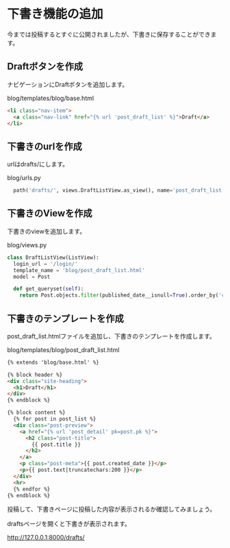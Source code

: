 # 下書き機能の追加

今までは投稿するとすぐに公開されましたが、下書きに保存することができます。

## Draftボタンを作成

ナビゲーションにDraftボタンを追加します。

blog/templates/blog/base.html
```html
<li class="nav-item">
  <a class="nav-link" href="{% url 'post_draft_list' %}">Draft</a>
</li>
```

## 下書きのurlを作成

urlはdrafts/にします。

blog/urls.py
```python
  path('drafts/', views.DraftListView.as_view(), name='post_draft_list'),
```

## 下書きのViewを作成

下書きのviewを追加します。

blog/views.py
```python
class DraftListView(ListView):
  login_url = '/login/'
  template_name = 'blog/post_draft_list.html'
  model = Post

  def get_queryset(self):
    return Post.objects.filter(published_date__isnull=True).order_by('created_date')
```

## 下書きのテンプレートを作成

post_draft_list.htmlファイルを追加し、下書きのテンプレートを作成します。

blog/templates/blog/post_draft_list.html
```html
{% extends 'blog/base.html' %}

{% block header %}
<div class="site-heading">
  <h1>Draft</h1>
</div>
{% endblock %}

{% block content %}
  {% for post in post_list %}
  <div class="post-preview">
    <a href="{% url 'post_detail' pk=post.pk %}">
      <h2 class="post-title">
        {{ post.title }}
      </h2>
    </a>
    <p class="post-meta">{{ post.created_date }}</p>
    <p>{{ post.text|truncatechars:200 }}</p>
  </div>
  <hr>
  {% endfor %}
{% endblock %}
```

投稿して、下書きページに投稿した内容が表示されるか確認してみましょう。

draftsページを開くと下書きが表示されます。

http://127.0.0.1:8000/drafts/


